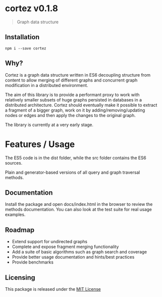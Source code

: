 # cortez v0.1.8
> Graph data structure



## Installation

	npm i --save cortez


## Why?

Cortez is a graph data structure written in ES6 decoupling structure from content to allow merging of different graphs and concurrent graph modification in a distributed environment.

The aim of this library is to provide a performant proxy to work with relatively smaller subsets of huge graphs persisted in databases in a distributed architecture. Cortez should eventually make it possible to extract a fragment of a bigger graph, work on it by adding/removing/updating nodes or edges and then apply the changes to the original graph.

The library is currently at a very early stage.



# Features / Usage

The ES5 code is in the dist folder, while the src folder contains the ES6 sources.

Plain and generator-based versions of all query and graph traversal methods.





## Documentation

Install the package and open docs/index.html in the browser to review the methods documentation. You can also look at the test suite for real usage examples.





## Roadmap

- Extend support for undirected graphs
- Complete and expose fragment merging functionality
- Add a suite of basic algorithms such as graph search and coverage
- Provide better usage documentation and hints/best practices
- Provide benchmarks




## Licensing

This package is released under the [MIT License](https://opensource.org/licenses/MIT)

